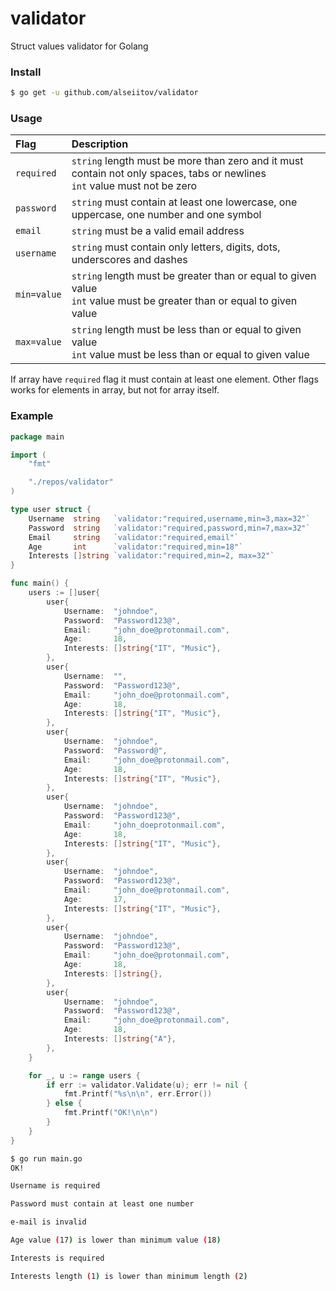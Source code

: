 # validator
Struct values validator for Golang

### Install
```sh
$ go get -u github.com/alseiitov/validator
```

### Usage
| Flag        | Description                                                                                                                  |
| :---------- | :--------------------------------------------------------------------------------------------------------------------------- |
| `required`  | `string` length must be more than zero and it must contain not only spaces, tabs or newlines<br>`int` value must not be zero |
| `password`  | `string` must contain at least one lowercase, one uppercase, one number and one symbol                                       |
| `email`     | `string` must be a valid email address                                                                                       |
| `username`  | `string` must contain only letters, digits, dots, underscores and dashes                                                     |
| `min=value` | `string` length must be greater than or equal to given value<br>`int` value must be greater than or equal to given value     |
| `max=value` | `string` length must be less than or equal to given value<br>`int` value must be less than or equal to given value           |

If array have `required` flag it must contain at least one element. Other flags works for elements in array, but not for array itself.


### Example
```go
package main

import (
	"fmt"

	"./repos/validator"
)

type user struct {
	Username  string   `validator:"required,username,min=3,max=32"`
	Password  string   `validator:"required,password,min=7,max=32"`
	Email     string   `validator:"required,email"`
	Age       int      `validator:"required,min=18"`
	Interests []string `validator:"required,min=2, max=32"`
}

func main() {
	users := []user{
		user{
			Username:  "johndoe",
			Password:  "Password123@",
			Email:     "john_doe@protonmail.com",
			Age:       18,
			Interests: []string{"IT", "Music"},
		},
		user{
			Username:  "",
			Password:  "Password123@",
			Email:     "john_doe@protonmail.com",
			Age:       18,
			Interests: []string{"IT", "Music"},
		},
		user{
			Username:  "johndoe",
			Password:  "Password@",
			Email:     "john_doe@protonmail.com",
			Age:       18,
			Interests: []string{"IT", "Music"},
		},
		user{
			Username:  "johndoe",
			Password:  "Password123@",
			Email:     "john_doeprotonmail.com",
			Age:       18,
			Interests: []string{"IT", "Music"},
		},
		user{
			Username:  "johndoe",
			Password:  "Password123@",
			Email:     "john_doe@protonmail.com",
			Age:       17,
			Interests: []string{"IT", "Music"},
		},
		user{
			Username:  "johndoe",
			Password:  "Password123@",
			Email:     "john_doe@protonmail.com",
			Age:       18,
			Interests: []string{},
		},
		user{
			Username:  "johndoe",
			Password:  "Password123@",
			Email:     "john_doe@protonmail.com",
			Age:       18,
			Interests: []string{"A"},
		},
	}

	for _, u := range users {
		if err := validator.Validate(u); err != nil {
			fmt.Printf("%s\n\n", err.Error())
		} else {
			fmt.Printf("OK!\n\n")
		}
	}
}

```

```sh
$ go run main.go
OK!

Username is required

Password must contain at least one number

e-mail is invalid

Age value (17) is lower than minimum value (18)

Interests is required

Interests length (1) is lower than minimum length (2)

```
